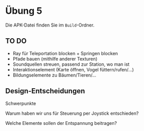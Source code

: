 # Übung 5

Die APK-Datei finden Sie im `Build`-Ordner.



## TO DO

- Ray für Teleportation blocken + Springen blocken
- Pfade bauen (mithilfe anderer Texturen)
- Soundquellen streuen, passend zur Station, wo man ist
- Interaktionselement (Karte öffnen, Vogel füttern/rufen/...)
- Bildungselemente zu Bäumen/Tieren/...



## Design-Entscheidungen

Schwerpunkte

Warum haben wir uns für Steuerung per Joystick entschieden?

Welche Elemente sollen der Entspannung beitragen?